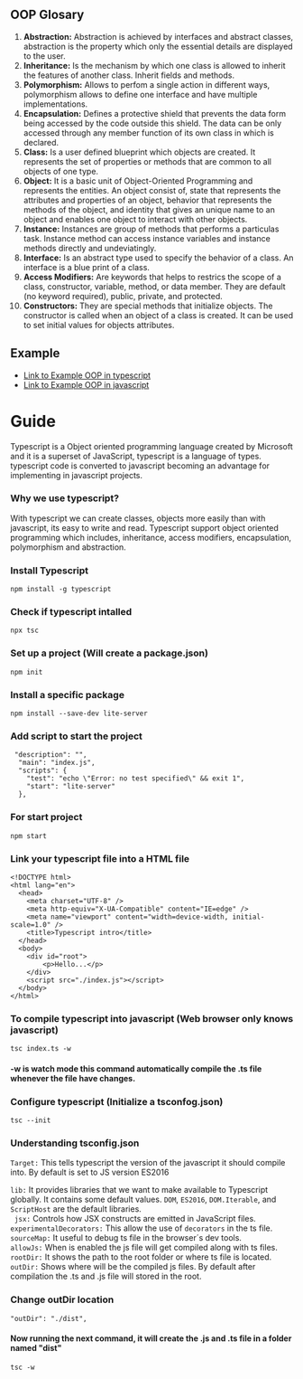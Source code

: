 ## OOP Glosary
1. <b>Abstraction:</b> Abstraction is achieved by interfaces and abstract classes, abstraction is the property which only the essential details are displayed to the user. 
2. <b>Inheritance:</b> Is the mechanism by which one class is allowed to inherit the features of another class. Inherit fields and methods. 
3. <b>Polymorphism:</b> Allows to perfom a single action in different ways, polymorphism allows to define one interface and have multiple implementations. 
4. <b>Encapsulation:</b> Defines a protective shield that prevents the data form being accessed by the code outside this shield. The data can be only accessed through any member function of its own class in which is declared.  
5. <b>Class:</b> Is a user defined blueprint which objects are created. It represents the set of properties or methods that are common to all objects of one type. 
6. <b>Object:</b> It is a basic unit of Object-Oriented Programming and represents the entities. An object consist of, state that represents the attributes and properties of an object, behavior that represents the methods of the object, and identity that gives an unique name to an object and enables one object to interact with other objects. 
7. <b>Instance:</b>  Instances are group of methods that performs a particulas task. Instance method can access instance variables and instance methods directly and undeviatingly. 
8. <b>Interface:</b> Is an abstract type used to specify the behavior of a class. An interface is a blue print of a class.
9. <b>Access Modifiers:</b> Are keywords that helps to restrics the scope of a class, constructor, variable,  method, or data member. They are default (no keyword required), public, private, and protected.
10. <b>Constructors:</b> They are special methods that initialize objects. The constructor is called when an object of a class is created. It can be used to set initial values for objects attributes. 

## Example
*   [Link to Example OOP in typescript](https://github.com/jinunez-s/Core-Code-01/blob/master/Week%206/Tuesday/objectsExample.ts)
*   [Link to Example OOP in javascript](https://github.com/jinunez-s/Core-Code-01/blob/master/Week%206/Tuesday/objectsExample.js)

# Guide
Typescript is a Object oriented programming language created by Microsoft and it is a superset of JavaScript, typescript is a language of types. typescript code is converted to javascript becoming an advantage for implementing in javascript projects. 

### Why we use typescript?

With typescript we can create classes, objects more easily than with javascript, its easy to write and read. Typescript support object oriented programming which includes, inheritance, access modifiers, encapsulation, polymorphism and abstraction. 

### Install Typescript
```
npm install -g typescript
```

### Check if typescript intalled
```
npx tsc 
```

### Set up a project (Will create a package.json)
```
npm init
```

### Install a specific package
```
npm install --save-dev lite-server
```

### Add script to start the project
```
 "description": "",
  "main": "index.js",
  "scripts": {
    "test": "echo \"Error: no test specified\" && exit 1",
    "start": "lite-server"
  },
```

### For start project
```
npm start
```
### Link your typescript file into a HTML file
```
<!DOCTYPE html>
<html lang="en">
  <head>
    <meta charset="UTF-8" />
    <meta http-equiv="X-UA-Compatible" content="IE=edge" />
    <meta name="viewport" content="width=device-width, initial-scale=1.0" />
    <title>Typescript intro</title>
  </head>
  <body>
    <div id="root">
        <p>Hello...</p>
    </div>
    <script src="./index.js"></script> 
  </body>
</html>
```

### To compile typescript into javascript (Web browser only knows javascript)
```
tsc index.ts -w
```
#### -w is watch mode this command automatically compile the .ts file whenever the file have changes.

### Configure typescript (Initialize a tsconfog.json)
```
tsc --init 
```
### Understanding tsconfig.json

<code>Target:</code> This tells typescript the version of the javascript it should compile into. By default is set to JS version ES2016

<text>
<code>lib:</code> It provides libraries that we want to make available to Typescript globally. It contains some default values. <code>DOM</code>, <code>ES2016</code>, <code>DOM.Iterable</code>, and <code>ScriptHost</code> are the default libraries.<br>
<code> jsx:</code> Controls how JSX constructs are emitted in JavaScript files.<br>
<code>experimentalDecorators:</code> This allow the use of <code>decorators</code> in the ts file. <br>
<code>sourceMap:</code> It useful to debug ts file in the browser´s dev tools.<br>
<code>allowJs:</code> When is enabled the js file will get compiled along with ts files.<br>
<code>rootDir:</code> It shows the path to the root folder or where ts file is located.<br>
<code>outDir:</code> Shows where will be the compiled js files. By default after compilation the .ts and .js file will stored in the root.<br>
<text>

### Change outDir location
```
"outDir": "./dist", 
```
#### Now running the next command, it will create the .js and .ts file in a folder named "dist"
```
tsc -w
```

